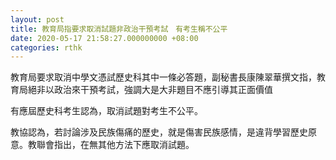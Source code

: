 ```yaml
---
layout: post
title: 教育局指要求取消試題非政治干預考試　有考生稱不公平
date: 2020-05-17 21:58:27.000000000 +08:00
categories: rthk
---
```


教育局要求取消中學文憑試歷史科其中一條必答題，副秘書長康陳翠華撰文指，教育局絕非以政治來干預考試，強調大是大非題目不應引導其正面價值

有應屆歷史科考生認為，取消試題對考生不公平。

教協認為，若討論涉及民族傷痛的歷史，就是傷害民族感情，是違背學習歷史原意。教聯會指出，在無其他方法下應取消試題。
